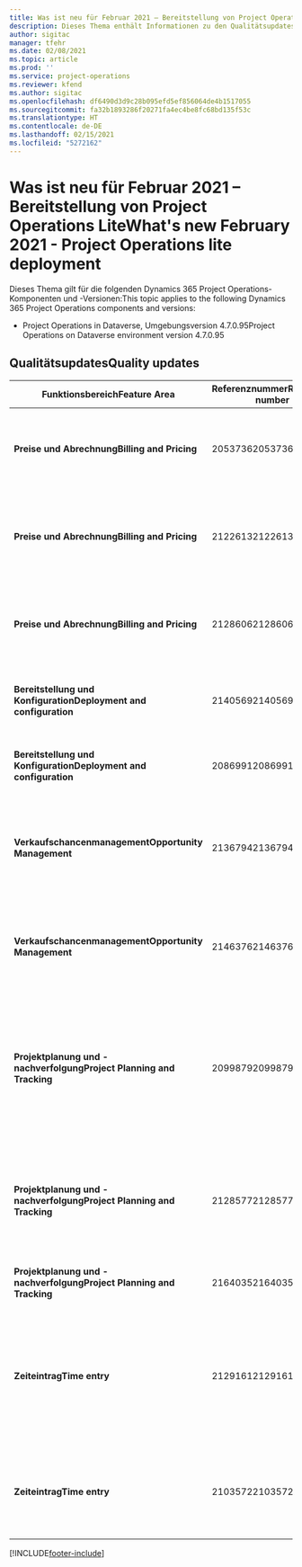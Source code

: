 ```yaml
---
title: Was ist neu für Februar 2021 – Bereitstellung von Project Operations Lite
description: Dieses Thema enthält Informationen zu den Qualitätsupdates, die in der Version von Project Operations-Lite-Bereitstellung vom Februar 2021 verfügbar sind.
author: sigitac
manager: tfehr
ms.date: 02/08/2021
ms.topic: article
ms.prod: ''
ms.service: project-operations
ms.reviewer: kfend
ms.author: sigitac
ms.openlocfilehash: df6490d3d9c28b095efd5ef856064de4b1517055
ms.sourcegitcommit: fa32b1893286f20271fa4ec4be8fc68bd135f53c
ms.translationtype: HT
ms.contentlocale: de-DE
ms.lasthandoff: 02/15/2021
ms.locfileid: "5272162"
---
```

# <a name="whats-new-february-2021---project-operations-lite-deployment"></a><span data-ttu-id="4f7c6-103">Was ist neu für Februar 2021 – Bereitstellung von Project Operations Lite</span><span class="sxs-lookup"><span data-stu-id="4f7c6-103">What's new February 2021 - Project Operations lite deployment</span></span>

<span data-ttu-id="4f7c6-104">Dieses Thema gilt für die folgenden Dynamics 365 Project Operations-Komponenten und -Versionen:</span><span class="sxs-lookup"><span data-stu-id="4f7c6-104">This topic applies to the following Dynamics 365 Project Operations components and versions:</span></span>

  - <span data-ttu-id="4f7c6-105">Project Operations in Dataverse, Umgebungsversion 4.7.0.95</span><span class="sxs-lookup"><span data-stu-id="4f7c6-105">Project Operations on Dataverse environment version 4.7.0.95</span></span>

## <a name="quality-updates"></a><span data-ttu-id="4f7c6-106">Qualitätsupdates</span><span class="sxs-lookup"><span data-stu-id="4f7c6-106">Quality updates</span></span>

| <span data-ttu-id="4f7c6-107">**Funktionsbereich**</span><span class="sxs-lookup"><span data-stu-id="4f7c6-107">**Feature Area**</span></span> | <span data-ttu-id="4f7c6-108">**Referenznummer**</span><span class="sxs-lookup"><span data-stu-id="4f7c6-108">**Reference number**</span></span> | <span data-ttu-id="4f7c6-109">**Qualitätsupdate**</span><span class="sxs-lookup"><span data-stu-id="4f7c6-109">**Quality update**</span></span> |
| --- | --- | --- |
| <span data-ttu-id="4f7c6-110">**Preise und Abrechnung**</span><span class="sxs-lookup"><span data-stu-id="4f7c6-110">**Billing and Pricing**</span></span> | <span data-ttu-id="4f7c6-111">2053736</span><span class="sxs-lookup"><span data-stu-id="4f7c6-111">2053736</span></span> | <span data-ttu-id="4f7c6-112">Details zur Rechnungsposition können jetzt unter **Rechnung** > **Verwandte Informationen** abgerufen werden.</span><span class="sxs-lookup"><span data-stu-id="4f7c6-112">Invoice line details are now accessible by going to **Invoice** > **Related information**.</span></span> |
| <span data-ttu-id="4f7c6-113">**Preise und Abrechnung**</span><span class="sxs-lookup"><span data-stu-id="4f7c6-113">**Billing and Pricing**</span></span> | <span data-ttu-id="4f7c6-114">2122613</span><span class="sxs-lookup"><span data-stu-id="4f7c6-114">2122613</span></span> | <span data-ttu-id="4f7c6-115">Die Aktionen **Aktivieren** und **Deaktivieren** wurden aus den zugeordneten Entitäten **Preisliste** entfernt.</span><span class="sxs-lookup"><span data-stu-id="4f7c6-115">The **Activate** and **Deactivate** actions were removed from the **Price List** association entities.</span></span> |
| <span data-ttu-id="4f7c6-116">**Preise und Abrechnung**</span><span class="sxs-lookup"><span data-stu-id="4f7c6-116">**Billing and Pricing**</span></span> | <span data-ttu-id="4f7c6-117">2128606</span><span class="sxs-lookup"><span data-stu-id="4f7c6-117">2128606</span></span> | <span data-ttu-id="4f7c6-118">Problem mit dem Plug-In **ullReferenceException** in dem **GetEstimatesForProject** behoben.</span><span class="sxs-lookup"><span data-stu-id="4f7c6-118">Resolved the issue with **ullReferenceException** in the **GetEstimatesForProject** plug-in.</span></span> |
| <span data-ttu-id="4f7c6-119">**Bereitstellung und Konfiguration**</span><span class="sxs-lookup"><span data-stu-id="4f7c6-119">**Deployment and configuration**</span></span> | <span data-ttu-id="4f7c6-120">2140569</span><span class="sxs-lookup"><span data-stu-id="4f7c6-120">2140569</span></span> | <span data-ttu-id="4f7c6-121">Die Projektlösung muss in den Dataverse Teams Umgebungen nicht installiert sein.</span><span class="sxs-lookup"><span data-stu-id="4f7c6-121">Project solution must not be installed in the Dataverse Teams environments.</span></span> |
| <span data-ttu-id="4f7c6-122">**Bereitstellung und Konfiguration**</span><span class="sxs-lookup"><span data-stu-id="4f7c6-122">**Deployment and configuration**</span></span> | <span data-ttu-id="4f7c6-123">2086991</span><span class="sxs-lookup"><span data-stu-id="4f7c6-123">2086991</span></span> | <span data-ttu-id="4f7c6-124">Eingeschränkte Anpassung der Lokalisierung von Webressourcen.</span><span class="sxs-lookup"><span data-stu-id="4f7c6-124">Restricted customizing localization of web resources.</span></span> |
| <span data-ttu-id="4f7c6-125">**Verkaufschancenmanagement**</span><span class="sxs-lookup"><span data-stu-id="4f7c6-125">**Opportunity Management**</span></span> | <span data-ttu-id="4f7c6-126">2136794</span><span class="sxs-lookup"><span data-stu-id="4f7c6-126">2136794</span></span> | <span data-ttu-id="4f7c6-127">Zeigen Sie die richtige Fehlermeldung an, wenn der **Rechnung bestätigen** oder **Rechnung als bezahlt markieren** Prozess schlägt fehl,</span><span class="sxs-lookup"><span data-stu-id="4f7c6-127">Display correct error message when **Confirm invoice** or **Mark invoice as paid** process fails,</span></span> |
| <span data-ttu-id="4f7c6-128">**Verkaufschancenmanagement**</span><span class="sxs-lookup"><span data-stu-id="4f7c6-128">**Opportunity Management**</span></span> | <span data-ttu-id="4f7c6-129">2146376</span><span class="sxs-lookup"><span data-stu-id="4f7c6-129">2146376</span></span> | <span data-ttu-id="4f7c6-130">Der korrigierte Steuerbetrag in einem nicht steuerpflichtigen Ist wird aus der Rechnungsbestätigung erstellt.</span><span class="sxs-lookup"><span data-stu-id="4f7c6-130">Corrected tax amount in a non-chargeable actual is created from invoice confirmation.</span></span> |
| <span data-ttu-id="4f7c6-131">**Projektplanung und -nachverfolgung**</span><span class="sxs-lookup"><span data-stu-id="4f7c6-131">**Project Planning and Tracking**</span></span> | <span data-ttu-id="4f7c6-132">2099879</span><span class="sxs-lookup"><span data-stu-id="4f7c6-132">2099879</span></span> | <span data-ttu-id="4f7c6-133">Die Dataverse Umgebungsbereitstellung muss eine Standardtransaktionskategorie mit einer statischen ID erstellen und darf nicht zufällig eine pro Umgebung generieren.</span><span class="sxs-lookup"><span data-stu-id="4f7c6-133">The Dataverse environment deployment must create a default transaction category with a static ID and not randomly generate one per environment.</span></span> |
| <span data-ttu-id="4f7c6-134">**Projektplanung und -nachverfolgung**</span><span class="sxs-lookup"><span data-stu-id="4f7c6-134">**Project Planning and Tracking**</span></span> | <span data-ttu-id="4f7c6-135">2128577</span><span class="sxs-lookup"><span data-stu-id="4f7c6-135">2128577</span></span> | <span data-ttu-id="4f7c6-136">Die Benutzerrechte von Project Service zum Aktualisieren der Transaktionskategorie für eine Ressourcenzuweisung wurden behoben.</span><span class="sxs-lookup"><span data-stu-id="4f7c6-136">Fixed the Project service user privileges to update the transaction category on a resource assignment.</span></span> |
| <span data-ttu-id="4f7c6-137">**Projektplanung und -nachverfolgung**</span><span class="sxs-lookup"><span data-stu-id="4f7c6-137">**Project Planning and Tracking**</span></span> | <span data-ttu-id="4f7c6-138">2164035</span><span class="sxs-lookup"><span data-stu-id="4f7c6-138">2164035</span></span> | <span data-ttu-id="4f7c6-139">Probleme mit der Funktion **Projekt kopieren** behoben.</span><span class="sxs-lookup"><span data-stu-id="4f7c6-139">Fixed issues with the **Copy Project** function.</span></span> |
| <span data-ttu-id="4f7c6-140">**Zeiteintrag**</span><span class="sxs-lookup"><span data-stu-id="4f7c6-140">**Time entry**</span></span> | <span data-ttu-id="4f7c6-141">2129161</span><span class="sxs-lookup"><span data-stu-id="4f7c6-141">2129161</span></span> | <span data-ttu-id="4f7c6-142">Es werden strengere Einschränkungen angewendet, um sicherzustellen, dass Benutzer einen eingereichten oder genehmigten Zeiteintrag nicht ändern und aktualisieren können.</span><span class="sxs-lookup"><span data-stu-id="4f7c6-142">Tighter restrictions are applied to ensure users can't change and update a time entry that has been submitted or approved.</span></span> |
| <span data-ttu-id="4f7c6-143">**Zeiteintrag**</span><span class="sxs-lookup"><span data-stu-id="4f7c6-143">**Time entry**</span></span> | <span data-ttu-id="4f7c6-144">2103572</span><span class="sxs-lookup"><span data-stu-id="4f7c6-144">2103572</span></span> | <span data-ttu-id="4f7c6-145">Die Zeitgenehmigung für Zeiteinträge außerhalb des Projekts darf nicht nach einer Projektgenehmigungsrolle suchen.</span><span class="sxs-lookup"><span data-stu-id="4f7c6-145">Time approval for non-project time entries must not be looking for project approver role.</span></span> |


[!INCLUDE[footer-include](../../includes/footer-banner.md)]